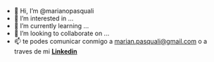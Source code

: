 - 👋 Hi, I’m @marianopasquali
- 👀 I’m interested in ...
- 🌱 I’m currently learning ...
- 💞️ I’m looking to collaborate on ...
- 📫 te podes comunicar conmigo a marian.pasquali@gmail.com o a traves de mi <a target="_blank" href="https://www.linkedin.com/in/mariano-yael-pasquali-678615178/"><b>Linkedin</b></a>
